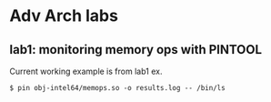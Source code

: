 # Adv Arch labs

## lab1: monitoring memory ops with PINTOOL
Current working example is from lab1 ex.
```
$ pin obj-intel64/memops.so -o results.log -- /bin/ls
```
